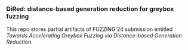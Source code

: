### DiRed: distance-based generation reduction for greybox fuzzing

This repo stores partial artifacts of FUZZING'24 submission entitled _Towards Accelerating Greybox Fuzzing via Distance-based Generation Reduction_.
